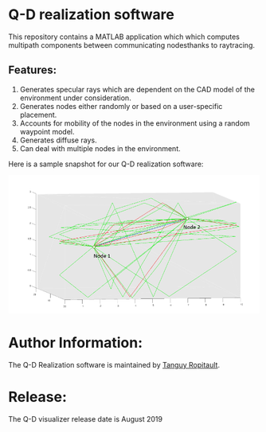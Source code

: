 # Q-D realization software
This repository contains a MATLAB application which which computes multipath components between communicating nodesthanks to raytracing.

## Features:

1. Generates specular rays which are dependent on the CAD model of the environment under consideration.
1. Generates nodes either randomly or based on a user-specific placement.
1. Accounts for mobility of the nodes in the environment using a random waypoint model.
1. Generates diffuse rays.
1. Can deal with multiple nodes in the environment.

Here is a sample snapshot for our Q-D realization software:

![Snapshot for our Q-D realization app](qdRealizationSnapshot.PNG)


# Author Information:
The Q-D Realization software is maintained by [Tanguy Ropitault](https://www.nist.gov/people/tanguy-ropitault).

# Release:
The Q-D visualizer release date is August 2019
